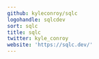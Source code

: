 ```yaml
---
github: kyleconroy/sqlc
logohandle: sqlcdev
sort: sqlc
title: sqlc
twitter: kyle_conroy
website: 'https://sqlc.dev/'
---
```

